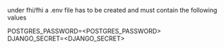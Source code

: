 under fhi/fhi a .env file has to be created and must contain the following values

POSTGRES_PASSWORD=<POSTGRES_PASSWORD><br>
DJANGO_SECRET=<DJANGO_SECRET>
